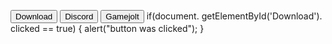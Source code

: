 <button>Download</button>
<button>Discord</button>
<button>Gamejolt</button>
if(document. getElementById('Download'). clicked == true)
{
alert("button was clicked");
}
